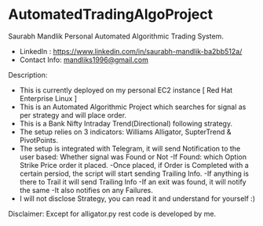 # AutomatedTradingAlgoProject
Saurabh Mandlik Personal Automated Algorithmic Trading System.
- LinkedIn : https://www.linkedin.com/in/saurabh-mandlik-ba2bb512a/
- Contact Info: mandliks1996@gmail.com

Description:

- This is currently deployed on my personal EC2 instance [ Red Hat Enterprise Linux ]
- This is an Automated Algorithmic Project which searches for signal as per strategy and will place order.
- This is a Bank Nifty Intraday Trend(Directional) following strategy.
- The setup relies on 3 indicators: Williams Alligator, SupterTrend & PivotPoints.
- The setup is integrated with Telegram, it will send Notification to the user based:
    Whether signal was Found or Not
    -If Found: which Option Strike Price order it placed.
    -Once placed, if Order is Completed with a certain persiod, the script will start sending Trailing Info.
    -If anything is there to Trail it will send Trailing Info
    -If an exit was found, it will notify the same
    -It also notifies on any Failures.
- I will not disclose Strategy, you can read it and understand for yourself :)

Disclaimer: Except for alligator.py rest code is developed by me. 
